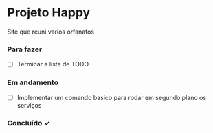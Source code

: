 # Projeto Happy

Site que reuni varios orfanatos

### Para fazer

- [ ] Terminar a lista de TODO  

### Em andamento

- [ ] Implementar um comando basico para rodar em segundo plano os serviços  

### Concluído ✓


